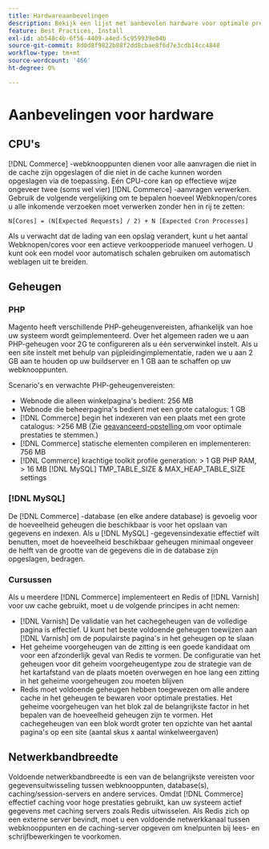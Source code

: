 ```yaml
---
title: Hardwareaanbevelingen
description: Bekijk een lijst met aanbevolen hardware voor optimale prestaties van Adobe Commerce-implementaties.
feature: Best Practices, Install
exl-id: ab548c4b-6f56-4409-a4ed-5c959939e04b
source-git-commit: 8d0d8f9822b88f2dd8cbae8f6d7e3cdb14cc4848
workflow-type: tm+mt
source-wordcount: '466'
ht-degree: 0%

---
```


# Aanbevelingen voor hardware

## CPU&#39;s

[!DNL Commerce] -webknooppunten dienen voor alle aanvragen die niet in de cache zijn opgeslagen of die niet in de cache kunnen worden opgeslagen via de toepassing. Eén CPU-core kan op effectieve wijze ongeveer twee (soms wel vier) [!DNL Commerce] -aanvragen verwerken. Gebruik de volgende vergelijking om te bepalen hoeveel Webknopen/cores u alle inkomende verzoeken moet verwerken zonder hen in rij te zetten:

```
N[Cores] = (N[Expected Requests] / 2) + N [Expected Cron Processes]
```

Als u verwacht dat de lading van een opslag verandert, kunt u het aantal Webknopen/cores voor een actieve verkoopperiode manueel verhogen. U kunt ook een model voor automatisch schalen gebruiken om automatisch weblagen uit te breiden.

## Geheugen

### PHP

Magento heeft verschillende PHP-geheugenvereisten, afhankelijk van hoe uw systeem wordt geïmplementeerd.  Over het algemeen raden we u aan PHP-geheugen voor 2G te configureren als u één serverwinkel instelt.  Als u een site instelt met behulp van pijpleidingimplementatie, raden we u aan 2 GB aan te houden op uw buildserver en 1 GB aan te schaffen op uw webknooppunten.

Scenario&#39;s en verwachte PHP-geheugenvereisten:

* Webnode die alleen winkelpagina&#39;s bedient: 256 MB
* Webnode die beheerpagina&#39;s bedient met een grote catalogus: 1 GB
* [!DNL Commerce] begin het indexeren van een plaats met een grote catalogus: >256 MB (Zie [ geavanceerd-opstelling ](../performance/advanced-setup.md) om voor optimale prestaties te stemmen.)
* [!DNL Commerce] statische elementen compileren en implementeren: 756 MB
* [!DNL Commerce] krachtige toolkit profile generation: > 1 GB PHP RAM, > 16 MB [!DNL MySQL] TMP_TABLE_SIZE &amp; MAX_HEAP_TABLE_SIZE settings

### [!DNL MySQL]

De [!DNL Commerce] -database (en elke andere database) is gevoelig voor de hoeveelheid geheugen die beschikbaar is voor het opslaan van gegevens en indexen. Als u [!DNL MySQL] -gegevensindexatie effectief wilt benutten, moet de hoeveelheid beschikbaar geheugen minimaal ongeveer de helft van de grootte van de gegevens die in de database zijn opgeslagen, bedragen.

### Cursussen

Als u meerdere [!DNL Commerce] implementeert en Redis of [!DNL Varnish] voor uw cache gebruikt, moet u de volgende principes in acht nemen:

* [!DNL Varnish] De validatie van het cachegeheugen van de volledige pagina is effectief. U kunt het beste voldoende geheugen toewijzen aan [!DNL Varnish] om de populairste pagina&#39;s in het geheugen op te slaan
* Het geheime voorgeheugen van de zitting is een goede kandidaat om voor een afzonderlijk geval van Redis te vormen.  De configuratie van het geheugen voor dit geheim voorgeheugentype zou de strategie van de het kartafstand van de plaats moeten overwegen en hoe lang een zitting in het geheime voorgeheugen zou moeten blijven
* Redis moet voldoende geheugen hebben toegewezen om alle andere cache in het geheugen te bewaren voor optimale prestaties.  Het geheime voorgeheugen van het blok zal de belangrijkste factor in het bepalen van de hoeveelheid geheugen zijn te vormen.  Het cachegeheugen van een blok wordt groter ten opzichte van het aantal pagina&#39;s op een site (aantal skus x aantal winkelweergaven)

## Netwerkbandbreedte

Voldoende netwerkbandbreedte is een van de belangrijkste vereisten voor gegevensuitwisseling tussen webknooppunten, database(s), caching/session-servers en andere services. Omdat [!DNL Commerce] effectief caching voor hoge prestaties gebruikt, kan uw systeem actief gegevens met caching servers zoals Redis uitwisselen. Als Redis zich op een externe server bevindt, moet u een voldoende netwerkkanaal tussen webknooppunten en de caching-server opgeven om knelpunten bij lees- en schrijfbewerkingen te voorkomen.
